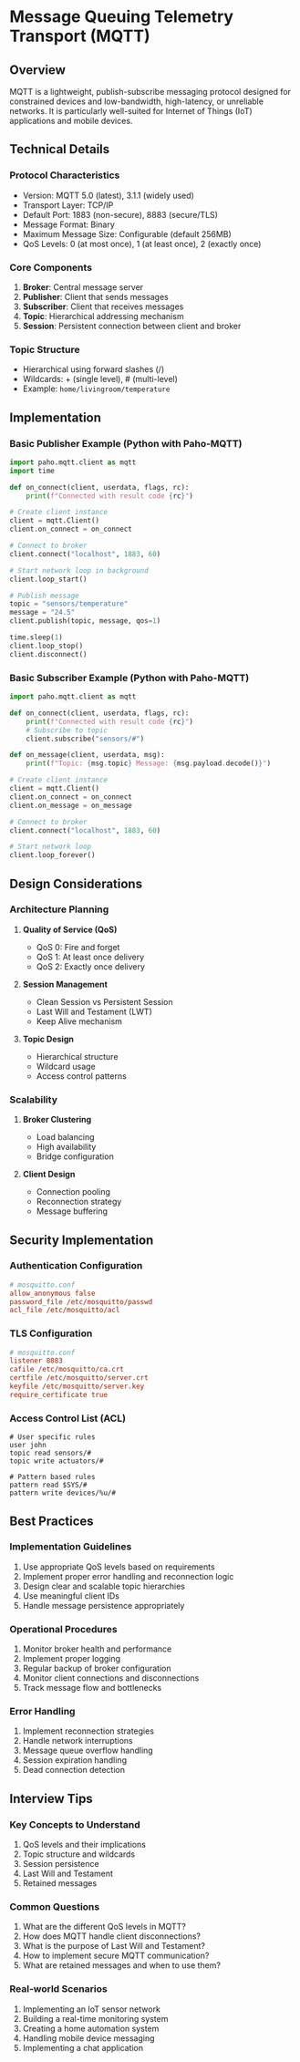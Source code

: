# Message Queuing Telemetry Transport (MQTT)

## Overview
MQTT is a lightweight, publish-subscribe messaging protocol designed for constrained devices and low-bandwidth, high-latency, or unreliable networks. It is particularly well-suited for Internet of Things (IoT) applications and mobile devices.

## Technical Details

### Protocol Characteristics
- Version: MQTT 5.0 (latest), 3.1.1 (widely used)
- Transport Layer: TCP/IP
- Default Port: 1883 (non-secure), 8883 (secure/TLS)
- Message Format: Binary
- Maximum Message Size: Configurable (default 256MB)
- QoS Levels: 0 (at most once), 1 (at least once), 2 (exactly once)

### Core Components
1. **Broker**: Central message server
2. **Publisher**: Client that sends messages
3. **Subscriber**: Client that receives messages
4. **Topic**: Hierarchical addressing mechanism
5. **Session**: Persistent connection between client and broker

### Topic Structure
- Hierarchical using forward slashes (/)
- Wildcards: + (single level), # (multi-level)
- Example: `home/livingroom/temperature`

## Implementation

### Basic Publisher Example (Python with Paho-MQTT)
```python
import paho.mqtt.client as mqtt
import time

def on_connect(client, userdata, flags, rc):
    print(f"Connected with result code {rc}")

# Create client instance
client = mqtt.Client()
client.on_connect = on_connect

# Connect to broker
client.connect("localhost", 1883, 60)

# Start network loop in background
client.loop_start()

# Publish message
topic = "sensors/temperature"
message = "24.5"
client.publish(topic, message, qos=1)

time.sleep(1)
client.loop_stop()
client.disconnect()
```

### Basic Subscriber Example (Python with Paho-MQTT)
```python
import paho.mqtt.client as mqtt

def on_connect(client, userdata, flags, rc):
    print(f"Connected with result code {rc}")
    # Subscribe to topic
    client.subscribe("sensors/#")

def on_message(client, userdata, msg):
    print(f"Topic: {msg.topic} Message: {msg.payload.decode()}")

# Create client instance
client = mqtt.Client()
client.on_connect = on_connect
client.on_message = on_message

# Connect to broker
client.connect("localhost", 1883, 60)

# Start network loop
client.loop_forever()
```

## Design Considerations

### Architecture Planning
1. **Quality of Service (QoS)**
   - QoS 0: Fire and forget
   - QoS 1: At least once delivery
   - QoS 2: Exactly once delivery

2. **Session Management**
   - Clean Session vs Persistent Session
   - Last Will and Testament (LWT)
   - Keep Alive mechanism

3. **Topic Design**
   - Hierarchical structure
   - Wildcard usage
   - Access control patterns

### Scalability
1. **Broker Clustering**
   - Load balancing
   - High availability
   - Bridge configuration

2. **Client Design**
   - Connection pooling
   - Reconnection strategy
   - Message buffering

## Security Implementation

### Authentication Configuration
```ini
# mosquitto.conf
allow_anonymous false
password_file /etc/mosquitto/passwd
acl_file /etc/mosquitto/acl
```

### TLS Configuration
```ini
# mosquitto.conf
listener 8883
cafile /etc/mosquitto/ca.crt
certfile /etc/mosquitto/server.crt
keyfile /etc/mosquitto/server.key
require_certificate true
```

### Access Control List (ACL)
```text
# User specific rules
user john
topic read sensors/#
topic write actuators/#

# Pattern based rules
pattern read $SYS/#
pattern write devices/%u/#
```

## Best Practices

### Implementation Guidelines
1. Use appropriate QoS levels based on requirements
2. Implement proper error handling and reconnection logic
3. Design clear and scalable topic hierarchies
4. Use meaningful client IDs
5. Handle message persistence appropriately

### Operational Procedures
1. Monitor broker health and performance
2. Implement proper logging
3. Regular backup of broker configuration
4. Monitor client connections and disconnections
5. Track message flow and bottlenecks

### Error Handling
1. Implement reconnection strategies
2. Handle network interruptions
3. Message queue overflow handling
4. Session expiration handling
5. Dead connection detection

## Interview Tips

### Key Concepts to Understand
1. QoS levels and their implications
2. Topic structure and wildcards
3. Session persistence
4. Last Will and Testament
5. Retained messages

### Common Questions
1. What are the different QoS levels in MQTT?
2. How does MQTT handle client disconnections?
3. What is the purpose of Last Will and Testament?
4. How to implement secure MQTT communication?
5. What are retained messages and when to use them?

### Real-world Scenarios
1. Implementing an IoT sensor network
2. Building a real-time monitoring system
3. Creating a home automation system
4. Handling mobile device messaging
5. Implementing a chat application 